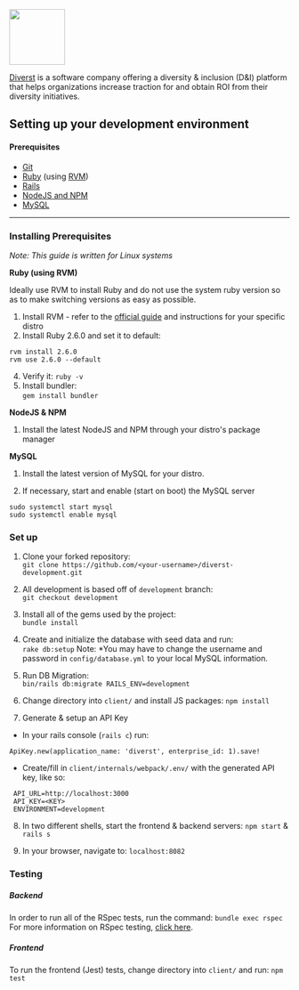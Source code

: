 <img src="https://s3.amazonaws.com/diverst-public/images/diverst.png" height="100" width="100" />

[Diverst](https://diverst.com/) is a software company offering a diversity & inclusion (D&I) platform that helps organizations increase traction for and obtain ROI from their diversity initiatives.


## Setting up your development environment

#### Prerequisites
- [Git](https://git-scm.com/) 
- [Ruby](https://www.ruby-lang.org/en/) (using [RVM](https://rvm.io/))
- [Rails](http://rubyonrails.org/)
- [NodeJS and NPM](https://nodejs.org/en/)
- [MySQL](https://www.mysql.com/)
---

### Installing Prerequisites

*Note: This guide is written for Linux systems*

**Ruby (using RVM)**

Ideally use RVM to install Ruby and do not use the system ruby version so as to make switching versions as easy as possible.

1. Install RVM - refer to the [official guide](https://bundler.io/guides/bundler_2_upgrade.html) and instructions for your specific distro
3. Install Ruby 2.6.0 and set it to default:  
```
rvm install 2.6.0
rvm use 2.6.0 --default
```
4. Verify it: 
`ruby -v`
5. Install bundler:  
`gem install bundler`

**NodeJS & NPM**
1. Install the latest NodeJS and NPM through your distro's package manager

**MySQL**
1. Install the latest version of MySQL for your distro.

2. If necessary, start and enable (start on boot) the MySQL server
```
sudo systemctl start mysql
sudo systemctl enable mysql
```

### Set up

1. Clone your forked repository:  
`git clone https://github.com/<your-username>/diverst-development.git`  
2. All development is based off of `development` branch:  
`git checkout development`  
3. Install all of the gems used by the project:  
`bundle install`
4. Create and initialize the database with seed data and run:  
`rake db:setup`
Note: *You may have to change the username and password in `config/database.yml` to your local MySQL information.
5. Run DB Migration:  
`bin/rails db:migrate RAILS_ENV=development`

6. Change directory into `client/` and install JS packages:
`npm install`

7. Generate & setup an API Key
 - In your rails console (`rails c`) run: 
 ```
 ApiKey.new(application_name: 'diverst', enterprise_id: 1).save!
 ```
 - Create/fill in `client/internals/webpack/.env/` with the generated API key, like so:
 ```
  API_URL=http://localhost:3000
  API_KEY=<KEY>
  ENVIRONMENT=development
  ```

8. In two different shells, start the frontend & backend servers:
`npm start` & `rails s`

9. In your browser, navigate to: `localhost:8082`

### Testing
##### Backend
In order to run all of the RSpec tests, run the command: `bundle exec rspec`  
For more information on RSpec testing, [click here](https://github.com/rspec/rspec-rails).

##### Frontend
To run the frontend (Jest) tests, change directory into `client/` and run: `npm test`

